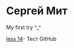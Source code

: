 

# Сергей Мит
My first try  ^_^

[less 14](https://sergmitmin.github.io/less_14/ "My less_14")- Тест GitHub
